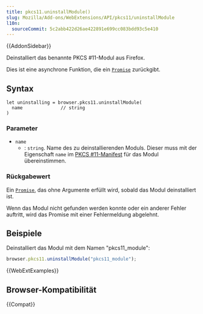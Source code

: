 ```yaml
---
title: pkcs11.uninstallModule()
slug: Mozilla/Add-ons/WebExtensions/API/pkcs11/uninstallModule
l10n:
  sourceCommit: 5c2abb422d26ae422891e699cc083bdd93c5e410
---
```


{{AddonSidebar}}

Deinstalliert das benannte PKCS #11-Modul aus Firefox.

Dies ist eine asynchrone Funktion, die ein [`Promise`](/de/docs/Web/JavaScript/Reference/Global_Objects/Promise) zurückgibt.

## Syntax

```js-nolint
let uninstalling = browser.pkcs11.uninstallModule(
  name              // string
)
```

### Parameter

- `name`
  - : `string`. Name des zu deinstallierenden Moduls. Dieser muss mit der Eigenschaft `name` im [PKCS #11-Manifest](/de/docs/Mozilla/Add-ons/WebExtensions/Native_manifests#pkcs_11_manifests) für das Modul übereinstimmen.

### Rückgabewert

Ein [`Promise`](/de/docs/Web/JavaScript/Reference/Global_Objects/Promise), das ohne Argumente erfüllt wird, sobald das Modul deinstalliert ist.

Wenn das Modul nicht gefunden werden konnte oder ein anderer Fehler auftritt, wird das Promise mit einer Fehlermeldung abgelehnt.

## Beispiele

Deinstalliert das Modul mit dem Namen "pkcs11_module":

```js
browser.pkcs11.uninstallModule("pkcs11_module");
```

{{WebExtExamples}}

## Browser-Kompatibilität

{{Compat}}
